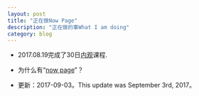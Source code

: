 ```yaml
---
layout: post
title: "正在做Now Page"
description: "正在做的事What I am doing"
category: blog
---
```




- 2017.08.19完成了30日[内观](https://www.dhamma.org/zh-HANS/index)课程.

- 为什么有“[now page](http://nownownow.com/about)”？

- 更新：2017-09-03。This update was September 3rd, 2017。


